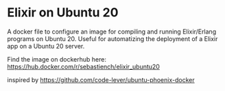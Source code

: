 # Elixir on Ubuntu 20
A docker file to configure an image for compiling and running Elixir/Erlang programs on Ubuntu 20.
Useful for automatizing the deployment of a Elixir app on a Ubuntu 20 server. 

Find the image on dockerhub here: https://hub.docker.com/r/sebastiench/elixir_ubuntu20

inspired by https://github.com/code-lever/ubuntu-phoenix-docker
